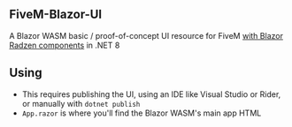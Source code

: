 ## FiveM-Blazor-UI

A Blazor WASM basic / proof-of-concept UI resource for FiveM [with Blazor Radzen components](https://blazor.radzen.com/) in .NET 8

## Using

- This requires publishing the UI, using an IDE like Visual Studio or Rider, or manually with `dotnet publish`
- `App.razor` is where you'll find the Blazor WASM's main app HTML

